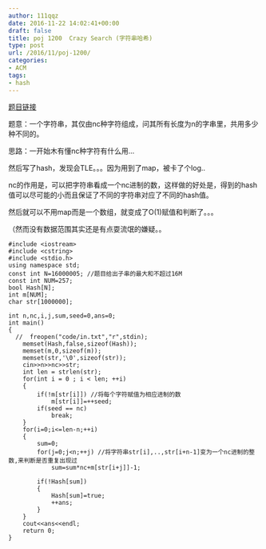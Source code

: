```yaml
---
author: 111qqz
date: 2016-11-22 14:02:41+00:00
draft: false
title: poj 1200  Crazy Search (字符串哈希)
type: post
url: /2016/11/poj-1200/
categories:
- ACM
tags:
- hash
---
```


[题目链接](http://poj.org/problem?id=1200)

题意：一个字符串，其仅由nc种字符组成，问其所有长度为n的字串里，共用多少种不同的。

思路：一开始木有懂nc种字符有什么用...

然后写了hash，发现会TLE。。。因为用到了map，被卡了个log..

nc的作用是，可以把字符串看成一个nc进制的数，这样做的好处是，得到的hash值可以尽可能的小而且保证了不同的字符串对应了不同的hash值。

然后就可以不用map而是一个数组，就变成了O(1)赋值和判断了。。。

（然而没有数据范围其实还是有点耍流氓的嫌疑。。

    
    #include <iostream>  
    #include <cstring>  
    #include <stdio.h>  
    using namespace std;  
    const int N=16000005; //题目给出子串的最大和不超过16M  
    const int NUM=257;  
    bool Hash[N];  
    int m[NUM];  
    char str[1000000];
    
    int n,nc,i,j,sum,seed=0,ans=0;  
    int main()  
    {
      //  freopen("code/in.txt","r",stdin);
        memset(Hash,false,sizeof(Hash));  
        memset(m,0,sizeof(m));  
        memset(str,'\0',sizeof(str));  
        cin>>n>>nc>>str;
        int len = strlen(str);
        for(int i = 0 ; i < len; ++i)  
        {  
            if(!m[str[i]]) //将每个字符赋值为相应进制的数  
                m[str[i]]=++seed;  
            if(seed == nc)  
                break;  
        }  
        for(i=0;i<=len-n;++i)  
        {  
            sum=0;  
            for(j=0;j<n;++j) //将字符串str[i],..,str[i+n-1]变为一个nc进制的整数,来判断是否重复出现过  
                sum=sum*nc+m[str[i+j]]-1;  
    	
            if(!Hash[sum])  
            {  
                Hash[sum]=true;  
                ++ans;  
            }  
        }  
        cout<<ans<<endl;  
        return 0;  
    }  
    



